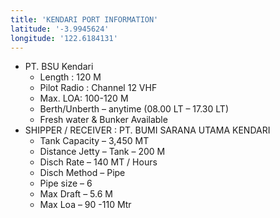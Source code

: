 ```yaml
---
title: 'KENDARI PORT INFORMATION'
latitude: '-3.9945624'
longitude: '122.6184131'
---
```


- PT. BSU Kendari
    - Length : 120 M
    - Pilot Radio : Channel 12 VHF
    - Max. LOA: 100-120 M
    - Berth/Unberth – anytime (08.00 LT – 17.30 LT)
    - Fresh water & Bunker Available
- SHIPPER / RECEIVER : PT. BUMI SARANA UTAMA KENDARI
    - Tank Capacity – 3,450 MT
    - Distance Jetty – Tank – 200 M
    - Disch Rate – 140 MT / Hours
    - Disch Method – Pipe 
    - Pipe size – 6 
    - Max Draft – 5.6 M
    - Max Loa – 90 -110 Mtr